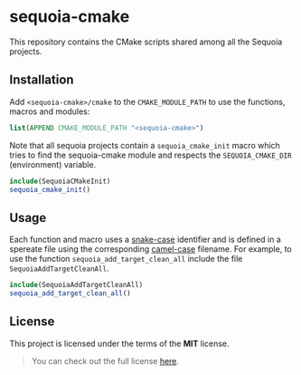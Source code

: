 # sequoia-cmake

This repository contains the CMake scripts shared among all the Sequoia projects. 

## Installation

Add `<sequoia-cmake>/cmake` to the `CMAKE_MODULE_PATH` to use the functions, macros and modules:

```cmake
list(APPEND CMAKE_MODULE_PATH "<sequoia-cmake>")
```

Note that all sequoia projects contain a `sequoia_cmake_init` macro which tries to find the sequoia-cmake module and respects the `SEQUOIA_CMAKE_DIR` (environment) variable.

```cmake
include(SequoiaCMakeInit)
sequoia_cmake_init()
```

## Usage 

Each function and macro uses a [snake-case](https://en.wikipedia.org/wiki/Snake_case>) identifier and is defined in a spereate file using the corresponding [camel-case](https://en.wikipedia.org/wiki/Camel_case>) filename. For example, to use the function `sequoia_add_target_clean_all` include the file `SequoiaAddTargetCleanAll`.

```cmake
include(SequoiaAddTargetCleanAll)
sequoia_add_target_clean_all()
```

## License

This project is licensed under the terms of the **MIT** license.

> You can check out the full license [here](LICENSE.txt).
